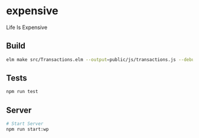 # expensive

Life Is Expensive

## Build

``` bash
elm make src/Transactions.elm --output=public/js/transactions.js --debug
```

## Tests

``` bash
npm run test
```

## Server

``` bash
# Start Server
npm run start:wp
```
